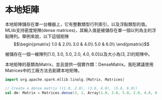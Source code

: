 # 本地矩陣

本地矩陣儲存在單一台機器上，它有整數類型行列索引，以及浮點類型的值。MLlib支持密度矩陣(dense matrices)，其輸入值是被儲存在單一個以列為主的浮點陣列。舉例來說，以下這個矩陣
$$\begin{pmatrix}
    1.0 & 2.0\\
    3.0 & 4.0\\
    5.0 & 6.0\\
    \end{pmatrix}$$

被儲存在一個一維陣列[1.0, 3.0, 5.0, 2.0, 4.0, 6.0]以及大小為(3, 2)的矩陣中。


本地矩陣的基類為Matrix，並且提供一個實作類：DenseMatrix。我㫓建議使用Matrices中的工廠方法去創建本地矩陣。
```scala
import org.apache.spark.mllib.linalg.{Matrix, Matrices}

// Create a dense matrix ((1.0, 2.0), (3.0, 4.0), (5.0, 6.0))
val dm: Matrix = Matrices.dense(3, 2, Array(1.0, 3.0, 5.0, 2.0, 4.0, 6.0))
```
